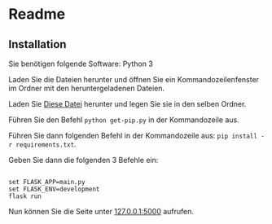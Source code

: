 # Readme

## Installation

Sie benötigen folgende Software: Python 3

Laden Sie die Dateien herunter und öffnen Sie ein Kommandozeilenfenster im Ordner mit den heruntergeladenen Dateien.

Laden Sie [Diese Datei](https://bootstrap.pypa.io/get-pip.py) herunter und legen Sie sie in den selben Ordner.

Führen Sie den Befehl `python get-pip.py` in der Kommandozeile aus.

Führen Sie dann folgenden Befehl in der Kommandozeile aus: `pip install -r requirements.txt`.

Geben Sie dann die folgenden 3 Befehle ein:

```

set FLASK_APP=main.py
set FLASK_ENV=development
flask run

```

Nun können Sie die Seite unter [127.0.0.1:5000](127.0.0.1:5000) aufrufen.
 
